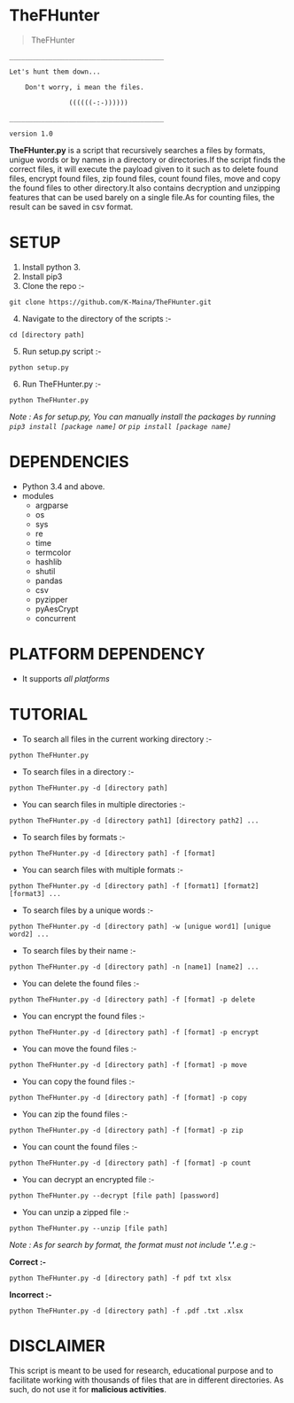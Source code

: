 # TheFHunter

>   TheFHunter

    _______________________________________

    Let's hunt them down...

        Don't worry, i mean the files.

                   ((((((-:-))))))

    _______________________________________

    version 1.0

**TheFHunter.py** is a script that recursively searches a files by formats, unigue words or by names in a directory or directories.If the script finds the correct files, it will execute the payload given to it such as to delete found files, encrypt found files, zip found files,
count found files, move and copy the found files to other directory.It also contains decryption and unzipping features that can be used barely on a single file.As for counting files, the result can be saved in csv format.

# SETUP
1. Install python 3.
2. Install pip3
3. Clone the repo :-
```
git clone https://github.com/K-Maina/TheFHunter.git
```
4. Navigate to the directory of the scripts :-
```
cd [directory path]
```
5. Run setup.py script :-
```
python setup.py
```
6. Run TheFHunter.py :-
```
python TheFHunter.py
```

*Note : As for setup.py, You can manually install the packages by running `pip3 install [package name]` or `pip install [package name]`*

# DEPENDENCIES

* Python 3.4 and above.
* modules
  * argparse
  * os
  * sys
  * re
  * time
  * termcolor
  * hashlib
  * shutil
  * pandas
  * csv
  * pyzipper
  * pyAesCrypt
  * concurrent

# PLATFORM DEPENDENCY

* It supports *all platforms*

# TUTORIAL
* To search all files in the current working directory :-
```
python TheFHunter.py
```
* To search files in a directory :-
```
python TheFHunter.py -d [directory path]
```
* You can search files in multiple directories :-
```
python TheFHunter.py -d [directory path1] [directory path2] ...
```
* To search files by formats :-
```
python TheFHunter.py -d [directory path] -f [format]
```
* You can search files with multiple formats :-
```
python TheFHunter.py -d [directory path] -f [format1] [format2] [format3] ...
```
* To search files by a unique words :-
```
python TheFHunter.py -d [directory path] -w [unigue word1] [unigue word2] ...
```
* To search files by their name :-
```
python TheFHunter.py -d [directory path] -n [name1] [name2] ...
```
* You can delete the found files :-
```
python TheFHunter.py -d [directory path] -f [format] -p delete
```
* You can encrypt the found files :-
```
python TheFHunter.py -d [directory path] -f [format] -p encrypt
```
* You can move the found files :-
```
python TheFHunter.py -d [directory path] -f [format] -p move
```
* You can copy the found files :-
```
python TheFHunter.py -d [directory path] -f [format] -p copy
```
* You can zip the found files :-
```
python TheFHunter.py -d [directory path] -f [format] -p zip
```
* You can count the found files :-
```
python TheFHunter.py -d [directory path] -f [format] -p count
```
* You can decrypt an encrypted file :-
```
python TheFHunter.py --decrypt [file path] [password]
```
* You can unzip a zipped file :-
```
python TheFHunter.py --unzip [file path]
```
*Note : As for search by format, the format must not include __'.'__.e.g :-*

**Correct :-**
```
python TheFHunter.py -d [directory path] -f pdf txt xlsx
```
**Incorrect :-**
```
python TheFHunter.py -d [directory path] -f .pdf .txt .xlsx
```

# DISCLAIMER

This script is meant to be used for research, educational purpose and to facilitate working with thousands of files that are in different directories.
As such, do not use it for **malicious activities**.

